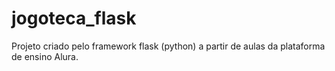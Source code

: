 # jogoteca_flask
 Projeto criado pelo framework flask (python) a partir de aulas da plataforma de ensino Alura.
